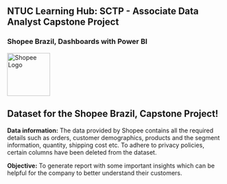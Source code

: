 ## NTUC Learning Hub: SCTP - Associate Data Analyst Capstone Project 
### Shopee Brazil, Dashboards with Power BI
<img src="https://1000marcas.net/wp-content/uploads/2021/06/Shopee-logo.png" alt="Shopee Logo" width="100">

## Dataset for the Shopee Brazil, Capstone Project!

**Data information:**
The data provided by Shopee contains all the required details such as orders, customer demographics, products and the segment
information, quantity, shipping cost etc. To adhere to privacy policies, certain columns have been deleted from the dataset.

**Objective:**
To generate report with some important insights which can be helpful for the company to better understand their customers.



<!---Shopee, Brazil
Ma-Richer/Ma-Richer is a ✨ special ✨ repository because its `README.md` (this file) appears on your GitHub profile.
You can click the Preview link to take a look at your changes.
--->
